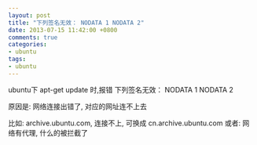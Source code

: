 ```yaml
---
layout: post
title: "下列签名无效： NODATA 1 NODATA 2"
date: 2013-07-15 11:42:00 +0800
comments: true
categories:
- ubuntu
tags:
- ubuntu
---
```


ubuntu下 apt-get update 时,报错
下列签名无效： NODATA 1 NODATA 2

原因是: 网络连接出错了, 对应的网址连不上去

比如: archive.ubuntu.com,   连接不上, 可换成 cn.archive.ubuntu.com
或者: 网络有代理, 什么的被拦截了






